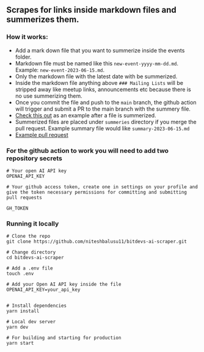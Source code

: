 ## Scrapes for links inside markdown files and summerizes them.

### How it works:

- Add a mark down file that you want to summerize inside the events folder.
- Markdown file must be named like this `new-event-yyyy-mm-dd.md`. Example: `new-event-2023-06-15.md`.
- Only the markdown file with the latest date with be summerized.
- Inside the markdown file anything above `### Mailing Lists` will be stripped away like meetup links, announcements etc because there is no use summerizing them.
- Once you commit the file and push to the `main` branch, the github action will trigger and submit a PR to the main branch with the summery file.
- [Check this out](https://github.com/niteshbalusu11/bitdevs-ai-scraper/blob/main/summaries/summary-2023-07-25.md) as an example after a file is summerized.
- Summerized files are placed under `summeries` directory if you merge the pull request. Example summary file would like `summary-2023-06-15.md`
- [Example pull request](https://github.com/niteshbalusu11/bitdevs-ai-scraper/pull/12)

### For the github action to work you will need to add two repository secrets

```
# Your open AI API key
OPENAI_API_KEY

# Your github access token, create one in settings on your profile and
give the token necessary permissions for committing and submitting pull requests

GH_TOKEN
```

### Running it locally

```
# Clone the repo
git clone https://github.com/niteshbalusu11/bitdevs-ai-scraper.git

# Change directory
cd bitdevs-ai-scraper

# Add a .env file
touch .env

# Add your Open AI API key inside the file
OPENAI_API_KEY=your_api_key


# Install dependencies
yarn install

# Local dev server
yarn dev

# For building and starting for production
yarn start
```
